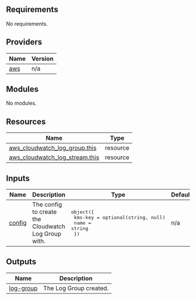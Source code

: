 <!-- BEGIN_TF_DOCS -->
## Requirements

No requirements.

## Providers

| Name | Version |
|------|---------|
| <a name="provider_aws"></a> [aws](#provider\_aws) | n/a |

## Modules

No modules.

## Resources

| Name | Type |
|------|------|
| [aws_cloudwatch_log_group.this](https://registry.terraform.io/providers/hashicorp/aws/latest/docs/resources/cloudwatch_log_group) | resource |
| [aws_cloudwatch_log_stream.this](https://registry.terraform.io/providers/hashicorp/aws/latest/docs/resources/cloudwatch_log_stream) | resource |

## Inputs

| Name | Description | Type | Default | Required |
|------|-------------|------|---------|:--------:|
| <a name="input_config"></a> [config](#input\_config) | The config to create the Cloudwatch Log Group with. | <pre>object({<br>    kms-key = optional(string, null)<br>    name    = string<br>  })</pre> | n/a | yes |

## Outputs

| Name | Description |
|------|-------------|
| <a name="output_log-group"></a> [log-group](#output\_log-group) | The Log Group created. |
<!-- END_TF_DOCS -->